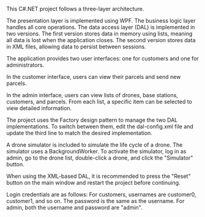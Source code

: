 This C#.NET project follows a three-layer architecture.

The presentation layer is implemented using WPF.
The business logic layer handles all core operations.
The data access layer (DAL) is implemented in two versions. The first version stores data in memory using lists, meaning all data is lost when the application closes. The second version stores data in XML files, allowing data to persist between sessions.

The application provides two user interfaces: one for customers and one for administrators.

In the customer interface, users can view their parcels and send new parcels.

In the admin interface, users can view lists of drones, base stations, customers, and parcels. From each list, a specific item can be selected to view detailed information.

The project uses the Factory design pattern to manage the two DAL implementations. To switch between them, edit the dal-config.xml file and update the third line to match the desired implementation.

A drone simulator is included to simulate the life cycle of a drone. The simulator uses a BackgroundWorker. To activate the simulator, log in as admin, go to the drone list, double-click a drone, and click the "Simulator" button.

When using the XML-based DAL, it is recommended to press the "Reset" button on the main window and restart the project before continuing.

Login credentials are as follows:
For customers, usernames are customer0, customer1, and so on. The password is the same as the username.
For admin, both the username and password are "admin".
